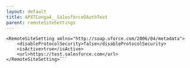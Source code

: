 ```yaml
---
layout: default
title: APXTConga4__SalesforceOAuthTest
parent: remoteSiteSettings
---
```


```<?xml version="1.0" encoding="UTF-8"?>
<RemoteSiteSetting xmlns="http://soap.sforce.com/2006/04/metadata">
    <disableProtocolSecurity>false</disableProtocolSecurity>
    <isActive>true</isActive>
    <url>https://test.salesforce.com</url>
</RemoteSiteSetting>```
